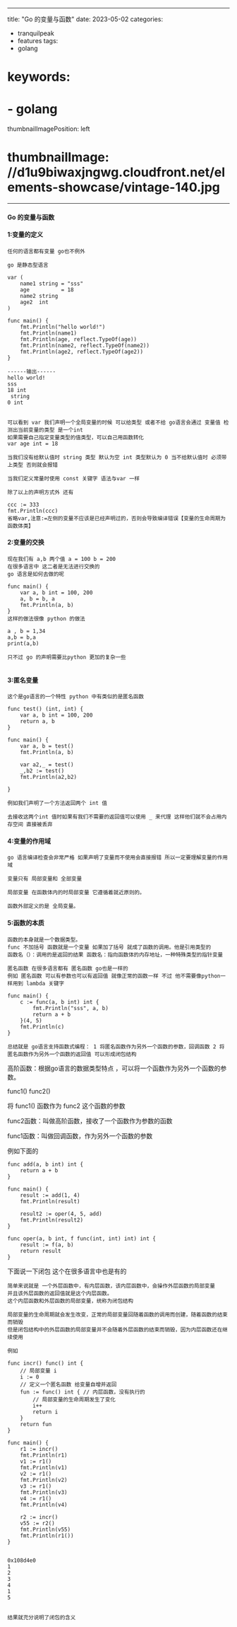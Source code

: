 
---
title: "Go 的变量与函数"
date: 2023-05-02
categories:
- tranquilpeak
- features
tags:
- golang
# keywords:
# - golang
thumbnailImagePosition: left
# thumbnailImage: //d1u9biwaxjngwg.cloudfront.net/elements-showcase/vintage-140.jpg
---

<!--more-->

#### Go 的变量与函数

#### 1:变量的定义

```
任何的语言都有变量 go也不例外

go 是静态型语言 

var (
	name1 string = "sss"
	age          = 18
	name2 string
	age2  int
)

func main() {
	fmt.Println("hello world!")
	fmt.Println(name1)
	fmt.Println(age, reflect.TypeOf(age))
	fmt.Println(name2, reflect.TypeOf(name2))
	fmt.Println(age2, reflect.TypeOf(age2))
}

------输出------
hello world!
sss
18 int
 string
0 int


可以看到 var 我们声明一个全局变量的时候 可以给类型 或者不给 go语言会通过 变量值 检测出当前变量的类型 是一个int
如果需要自己指定变量类型的值类型，可以自己用函数转化
var age int = 18

当我们没有给默认值时 string 类型 默认为空 int 类型默认为 0 当不给默认值时 必须带上类型 否则就会报错

当我们定义常量时使用 const 关键字 语法与var 一样

除了以上的声明方式外 还有

ccc := 333
fmt.Println(ccc)
省略var,注意:=左侧的变量不应该是已经声明过的，否则会导致编译错误【变量的生命周期为函数体类】

```

#### 2:变量的交换

```
现在我们有 a,b 两个值 a = 100 b = 200
在很多语言中 这二者是无法进行交换的
go 语言是如何去做的呢

func main() {
	var a, b int = 100, 200
	a, b = b, a
	fmt.Println(a, b)
}
这样的做法很像 python 的做法

a , b = 1,34
a,b = b,a
print(a,b)

只不过 go 的声明需要比python 更加的复杂一些


```

#### 3:匿名变量

```
这个是go语言的一个特性 python 中有类似的是匿名函数

func test() (int, int) {
	var a, b int = 100, 200
	return a, b
}

func main() {
	var a, b = test()
	fmt.Println(a, b)
	
	var a2,_ = test()
	_,b2 := test()
	fmt.Println(a2,b2)
	
}

例如我们声明了一个方法返回两个 int 值

去接收这两个int 值时如果有我们不需要的返回值可以使用 _ 来代理 这样他们就不会占用内存空间 直接被丢弃

```

#### 4:变量的作用域

```
go 语言编译检查会非常严格 如果声明了变量而不使用会直接报错 所以一定要理解变量的作用域 

变量只有 局部变量和 全部变量

局部变量 在函数体内的时局部变量 它遵循着就近原则的。 

函数外部定义的是 全局变量。

```

#### 5:函数的本质

```
函数的本身就是一个数据类型。
func 不加括号 函数就是一个变量 如果加了括号 就成了函数的调用。他是引用类型的
函数名（）：调用的是返回的结果 函数名：指向函数体的内存地址，一种特殊类型的指针变量

匿名函数 在很多语言都有 匿名函数 go也是一样的
例如 匿名函数 可以有参数也可以有返回值 就像正常的函数一样 不过 他不需要像python一样用到 lambda 关键字

func main() {
	c := func(a, b int) int {
		fmt.Println("sss", a, b)
		return a + b
	}(4, 5)
	fmt.Println(c)
}

总结就是 go语言支持函数式编程： 1 将匿名函数作为另外一个函数的参数，回调函数 2 将匿名函数作为另外一个函数的返回值 可以形成闭包结构

```

高阶函数：根据go语言的数据类型特点 ，可以将一个函数作为另外一个函数的参数。

func1()  func2()

将 func1() 函数作为 func2 这个函数的参数

func2函数：叫做高阶函数，接收了一个函数作为参数的函数

func1函数：叫做回调函数，作为另外一个函数的参数

例如下面的

```
func add(a, b int) int {
	return a + b
}

func main() {
	result := add(1, 4)
	fmt.Println(result)

	result2 := oper(4, 5, add)
	fmt.Println(result2)
}

func oper(a, b int, f func(int, int) int) int {
	result := f(a, b)
	return result
}

```

下面说一下闭包 这个在很多语言中也是有的

```
简单来说就是 一个外层函数中，有内层函数，该内层函数中，会操作外层函数的局部变量 
并且该外层函数的返回值就是这个内层函数。
这个内层函数和外层函数的局部变量，统称为闭包结构

局部变量的生命周期就会发生改变，正常的局部变量回随着函数的调用而创建，随着函数的结束而销毁
但是闭包结构中的外层函数的局部变量并不会随着外层函数的结束而销毁，因为内层函数还在继续使用

例如

func incr() func() int {
	// 局部变量 i
	i := 0
	// 定义一个匿名函数 给变量自增并返回
	fun := func() int { // 内层函数，没有执行的
		// 局部变量的生命周期发生了变化
		i++
		return i
	}
	return fun
}

func main() {
	r1 := incr()
	fmt.Println(r1)
	v1 := r1()
	fmt.Println(v1)
	v2 := r1()
	fmt.Println(v2)
	v3 := r1()
	fmt.Println(v3)
	v4 := r1()
	fmt.Println(v4)

	r2 := incr()
	v55 := r2()
	fmt.Println(v55)
	fmt.Println(r1())
}


0x108d4e0
1
2
3
4
1
5


结果就充分说明了闭包的含义
```

